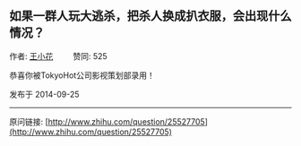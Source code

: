 ## 如果一群人玩大逃杀，把杀人换成扒衣服，会出现什么情况？

作者: [王小花](http://www.zhihu.com/people/wang-xiao-hua-39)&nbsp;&nbsp;&nbsp;&nbsp;&nbsp;&nbsp;&nbsp;&nbsp; 赞同: 525


恭喜你被TokyoHot公司影视策划部录用！



发布于 2014-09-25



---
原问链接: [http://www.zhihu.com/question/25527705](http://www.zhihu.com/question/25527705)